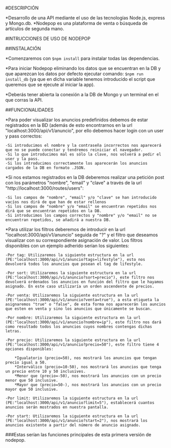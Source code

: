 #DESCRIPCIÓN

*Desarrollo de una API mediante el uso de las tecnologías Node.js, express y Mongo.db.
*Nodepop es una plataforma de venta o búsqueda de artículos de segunda mano.

#INTRUCCIONES DE USO DE NODEPOP

##INSTALACIÓN

*Comenzaremos con `$npm install` para instalar todas las dependencias.

*Para iniciar Nodepop eliminando los datos que se encuentran en la DB y que aparezcan los datos por defecto ejecutar comando:
`$npm run install_db` (ya que en dicha variable tenemos introducido el script que queremos que se ejecute al iniciar la app).

*Deberás tener abierta la conexión a la DB de Mongo y un terminal en el que corras la API.

##FUNCIONALIDADES

*Para poder visualizar los anuncios predefinidos debemos de estar registrados en la BD (además de esto encontrarnos en la url "localhost:3000/api/v1/anuncio", por ello debemos hacer login con un user y pass correctos:

	-Si introducimos el nombre y la contraseña incorrectos nos aparecerá que no se puede conectar y tendremos reiniciar el navegador.
	-Si lo que introducimos mal es sólo la clave, nos volverá a pedir el user y la pass.
	-Si los introducimos correctamente los aparecerán los anuncios cargados de la DB en formato .JSON.

*Si nos estamos registrados en la DB deberemos realizar una petición post con los parámetros "nombre", "email" y "clave" a través de la url "http://localhost:3000/routes/users":

	-Si los campos de "nombre", "email" y/o "clave" se han introducido vacíos nos dirá de que han de estar rellenos
	-Si los campos de "nombre" y/o "email" se encuentran repetidos nos dirá que se encuentran repetidos en la DB.
	-Si introducimos los campos correctos y "nombre" y/o "email" no se encuentran repetidos, se añadirá a nuestra DB.

*Para utilizar los filtros deberemos de introducir en la url "localhost:3000/api/v1/anuncio" seguida de "?" y el filtro que deseamos visualizar con su correspondiente asignación de valor. Los filtros disponibles con un ejemplo adherido serían los siguientes:

	-Por tag: Utilizaremos la siguiente estructura en la url (PE:"localhost:3000/api/v1/anuncio?tags=lifestyle"), esto nos devolverá todos los anuncios que posean el tag de lifestyle.

	-Por sort: Utilizaremos la siguiente estructura en la url (PE:"localhost:3000/api/v1/anuncio?sort=precio"), este filtro nos devolverá ordenados los anuncios en función del filtro que le hayamos asignado. En este caso utilizaría un orden ascendente de precios.

	-Por venta: Utilizaremos la siguiente estructura en la url (PE:"localhost:3000/api/v1/anuncio?venta=true"), a esta etiqueta la asignaremos "true" o "false", de esta forma nos aparecerán los auncios que esten en venta y sino los anuncios que únicamente se buscan.

	-Por nombre: Utilizaremos la siguiente estructura en la url (PE:"localhost:3000/api/v1/anuncio?nombre=ip"), este filtro nos dará como resultado todos los anuncios cuyos nombres contengas dichas letras.

	-Por precio: Utilizaremos la siguiente estructura en la url (PE:"localhost:3000/api/v1/anuncio?precio=50"), este filtro tiene 4 opciones disponibles:

		*Igualatorio (precio=50), nos mostrará los anuncios que tengan precio igual a 50.
		*Interválico (precio=10-50), nos mostrará los anuncios que tenga un precio entre 10 y 50 inclusives.
		*Menor que (precio=-50), nos mostrará los anuncios con un precio menor que 50 inclusive.
		*Mayor que (precio=50-), nos mostrará los anuncios con un precio mayor que 50 inclusive.

	-Por limit: Utilizaremos la siguiente estructura en la url (PE:"localhost:3000/api/v1/anuncio?limit=5"), establecerá cuantos anuncios serán mostrados en nuestra pantalla.

	-Por start: Utilizaremos la siguiente estructura en la url (PE:"localhost:3000/api/v1/anuncio?start=2"), nos mostrará los anuncios existente a partir del número de anuncio asignado.

###Estas serían las funciones principales de esta primera versión de nodepop.


